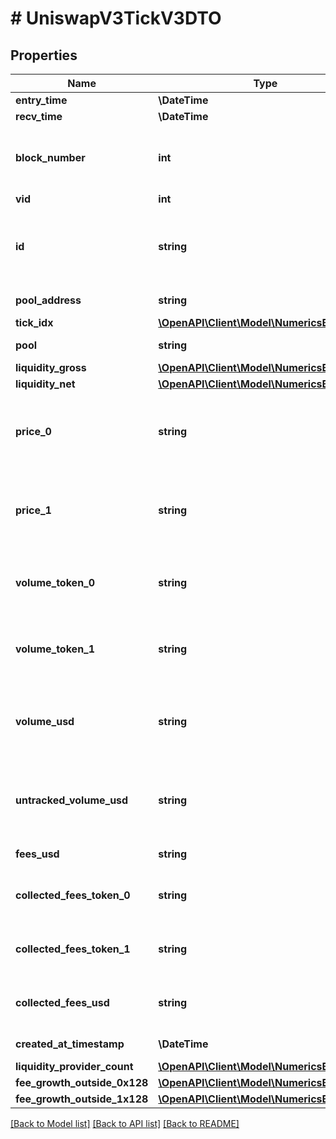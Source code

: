 # # UniswapV3TickV3DTO

## Properties

Name | Type | Description | Notes
------------ | ------------- | ------------- | -------------
**entry_time** | **\DateTime** |  | [optional]
**recv_time** | **\DateTime** |  | [optional]
**block_number** | **int** | Number of block in which entity was recorded. | [optional]
**vid** | **int** |  | [optional]
**id** | **string** | Identifier, format: &lt;pool address&gt;#&lt;tick index&gt; | [optional]
**pool_address** | **string** | Pool address. | [optional]
**tick_idx** | [**\OpenAPI\Client\Model\NumericsBigInteger**](NumericsBigInteger.md) |  | [optional]
**pool** | **string** | Pool address. | [optional]
**liquidity_gross** | [**\OpenAPI\Client\Model\NumericsBigInteger**](NumericsBigInteger.md) |  | [optional]
**liquidity_net** | [**\OpenAPI\Client\Model\NumericsBigInteger**](NumericsBigInteger.md) |  | [optional]
**price_0** | **string** | Calculated price of token0 of tick within this pool - constant. | [optional]
**price_1** | **string** | Calculated price of token1 of tick within this pool - constant. | [optional]
**volume_token_0** | **string** | Lifetime volume of token0 with this tick in range. | [optional]
**volume_token_1** | **string** | Lifetime volume of token1 with this tick in range. | [optional]
**volume_usd** | **string** | Lifetime volume in derived USD with this tick in range. | [optional]
**untracked_volume_usd** | **string** | Lifetime volume in untracked USD with this tick in range. | [optional]
**fees_usd** | **string** | Fees in USD. | [optional]
**collected_fees_token_0** | **string** | All time collected fees in token0. | [optional]
**collected_fees_token_1** | **string** | All time collected fees in token1. | [optional]
**collected_fees_usd** | **string** | All time collected fees in USD. | [optional]
**created_at_timestamp** | **\DateTime** | Created time. | [optional]
**liquidity_provider_count** | [**\OpenAPI\Client\Model\NumericsBigInteger**](NumericsBigInteger.md) |  | [optional]
**fee_growth_outside_0x128** | [**\OpenAPI\Client\Model\NumericsBigInteger**](NumericsBigInteger.md) |  | [optional]
**fee_growth_outside_1x128** | [**\OpenAPI\Client\Model\NumericsBigInteger**](NumericsBigInteger.md) |  | [optional]

[[Back to Model list]](../../README.md#models) [[Back to API list]](../../README.md#endpoints) [[Back to README]](../../README.md)
